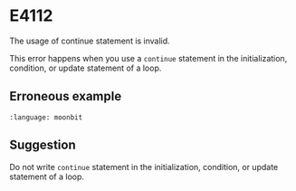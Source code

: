 # E4112

The usage of continue statement is invalid.

This error happens when you use a `continue` statement in the initialization,
condition, or update statement of a loop.

## Erroneous example

```{literalinclude} /sources/error_codes/E4112_error/top.mbt
:language: moonbit
```

## Suggestion

Do not write `continue` statement in the initialization, condition, or update
statement of a loop.
